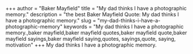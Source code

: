 +++
author = "Baker Mayfield"
title = "My dad thinks I have a photographic memory."
description = "the best Baker Mayfield Quote: My dad thinks I have a photographic memory."
slug = "my-dad-thinks-i-have-a-photographic-memory"
keywords = "My dad thinks I have a photographic memory.,baker mayfield,baker mayfield quotes,baker mayfield quote,baker mayfield sayings,baker mayfield saying,quotes, sayings,quote, saying, motivation"
+++
My dad thinks I have a photographic memory.
